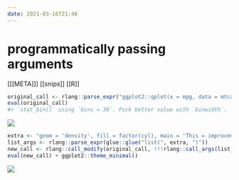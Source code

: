 ```yaml
---
date: 2021-03-16T21:48
---
```


# programmatically passing arguments

[[[META]]]
[[snips]]
[[R]]

``` r
original_call <- rlang::parse_expr("ggplot2::qplot(x = mpg, data = mtcars)")
eval(original_call)
#> `stat_bin()` using `bins = 30`. Pick better value with `binwidth`.
```

![](https://i.imgur.com/GQsWgDd.png)

``` r
extra <- "geom = 'density', fill = factor(cyl), main = 'This = improvement'"
list_args <- rlang::parse_expr(glue::glue("list(", extra, ")"))
new_call <- rlang::call_modify(original_call, !!!rlang::call_args(list_args))
eval(new_call) + ggplot2::theme_minimal()
```

![](https://i.imgur.com/upVSIvA.png)
